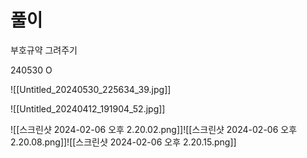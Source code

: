 # 풀이

부호규약 그려주기

240530 O 

![[Untitled_20240530_225634_39.jpg]]

![[Untitled_20240412_191904_52.jpg]]




![[스크린샷 2024-02-06 오후 2.20.02.png]]![[스크린샷 2024-02-06 오후 2.20.08.png]]![[스크린샷 2024-02-06 오후 2.20.15.png]]